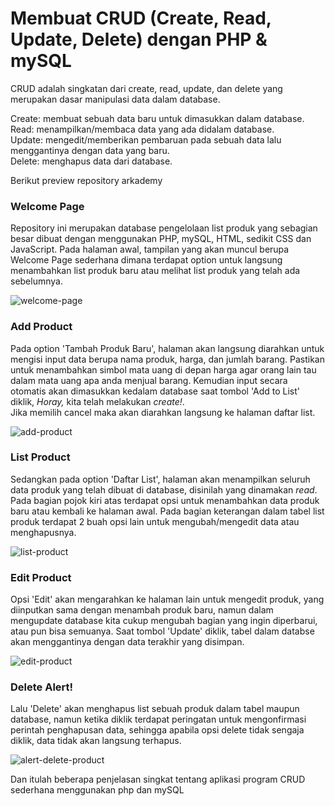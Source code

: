 # Membuat CRUD (Create, Read, Update, Delete) dengan PHP & mySQL
<p>CRUD adalah singkatan dari create, read, update, dan delete yang merupakan dasar manipulasi data dalam database.</p>
<p>Create: membuat sebuah data baru untuk dimasukkan dalam database.<br> Read: menampilkan/membaca data yang ada didalam database.<br> Update: mengedit/memberikan pembaruan pada sebuah data lalu menggantinya dengan data yang baru.<br> Delete: menghapus data dari database.</p>

<p>Berikut preview repository arkademy</p>
<h3>Welcome Page</h3>
<p>Repository ini merupakan database pengelolaan list produk yang sebagian besar dibuat dengan menggunakan PHP, mySQL, HTML, sedikit CSS dan JavaScript.
Pada halaman awal, tampilan yang akan muncul berupa Welcome Page sederhana dimana terdapat option untuk langsung menambahkan list produk baru atau melihat list produk yang telah ada sebelumnya.</p>

![welcome-page](https://user-images.githubusercontent.com/68772101/94268964-2c1cfb80-ff68-11ea-8872-a783ea4413d8.png)

<h3>Add Product</h3>
<p>Pada option 'Tambah Produk Baru', halaman akan langsung diarahkan untuk mengisi input data berupa nama produk, harga, dan jumlah barang. Pastikan untuk menambahkan simbol mata uang di depan harga agar orang lain tau dalam mata uang apa anda menjual barang. Kemudian input secara otomatis akan dimasukkan kedalam database saat tombol 'Add to List' diklik, <em>Horay,</em> kita telah melakukan <em>create!</em>.<br> Jika memilih cancel maka akan diarahkan langsung ke halaman daftar list.</p>

![add-product](https://user-images.githubusercontent.com/68772101/94268989-350dcd00-ff68-11ea-8303-9f86d77a7454.png)

<h3>List Product</h3>
<p>Sedangkan pada option 'Daftar List', halaman akan menampilkan seluruh data produk yang telah dibuat di database, disinilah yang dinamakan <em>read</em>. Pada bagian pojok kiri atas terdapat opsi untuk menambahkan data produk baru atau kembali ke halaman awal. Pada bagian keterangan dalam tabel list produk terdapat 2 buah opsi lain untuk mengubah/mengedit data atau menghapusnya.</p>

![list-product](https://user-images.githubusercontent.com/68772101/94272777-bc117400-ff6d-11ea-9caf-d1ff10c06251.png)

<h3>Edit Product</h3>
<p>Opsi 'Edit' akan mengarahkan ke halaman lain untuk mengedit produk, yang diinputkan sama dengan menambah produk baru, namun dalam mengupdate database kita cukup mengubah bagian yang ingin diperbarui, atau pun bisa semuanya. Saat tombol 'Update' diklik, tabel dalam databse akan menggantinya dengan data terakhir yang disimpan.</p>

![edit-product](https://user-images.githubusercontent.com/68772101/94268985-33dca000-ff68-11ea-901e-7e90444aef43.png)

<h3>Delete Alert!</h3>
<p>Lalu 'Delete' akan menghapus list sebuah produk dalam tabel maupun database, namun ketika diklik terdapat peringatan untuk mengonfirmasi perintah penghapusan data, sehingga apabila opsi delete tidak sengaja diklik, data tidak akan langsung terhapus.</p>

![alert-delete-product](https://user-images.githubusercontent.com/68772101/94268992-35a66380-ff68-11ea-9d2a-3205326ba813.png)

<p>Dan itulah beberapa penjelasan singkat tentang aplikasi program CRUD sederhana menggunakan php dan mySQL</p>
